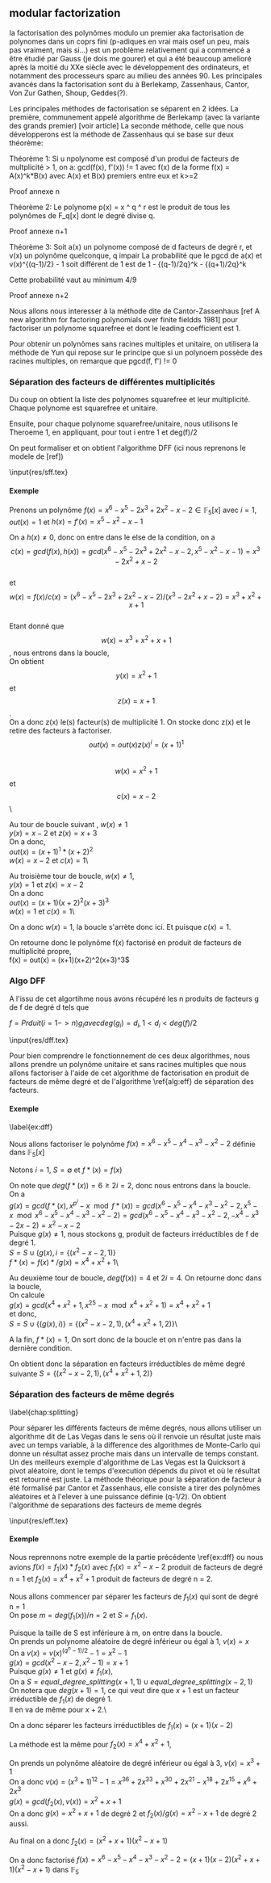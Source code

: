 ## modular factorization

la factorisation des polynômes modulo un premier aka factorisation de polynomes dans un coprs fini (p-adiques en vrai mais osef un peu, mais pas vraiment, mais si...)
est un problème relativement qui a commencé a être étudié par Gauss (je dois me gourer) et qui a été beaucoup amelioré après la moitié du XXe siècle avec le développement des ordinateurs,
et notamment des processeurs sparc au milieu des années 90. Les principales avancés dans la factorisation sont du à Berlekamp, Zassenhaus, Cantor, Von Zur Gathen, Shoup, Geddes(?).

Les principales méthodes de factorisation se séparent en 2 idées. La première, communement appelé algorithme de Berlekamp (avec la variante des grands premier) [voir article]
La seconde méthode, celle que nous développerons est la méthode de Zassenhaus qui se base sur deux théorème:

Théorème 1:
Si u npolynome est composé d'un produi de facteurs de multplicité > 1, on a:
gcd(f(x), f'(x)) != 1 avec f(x) de la forme f(x) = A(x)^k*B(x) avec A(x) et B(x) premiers entre eux et k>=2

Proof annexe n

Théorème 2:
Le polynome p(x) = x ^ q ^ r est le produit de tous les polynômes de F_q[x] dont le degré divise q.

Proof annexe n+1

Théorème 3:
Soit a(x) un polynome composé de d facteurs de degré r, et v(x) un polynôme quelconque, q impair
La probabilité que le pgcd de a(x) et v(x)^{(q-1)/2} - 1 soit différent de 1 est de 
1 - {(q-1)/2q}^k - {(q+1)/2q}^k

Cette probabilité vaut au minimum 4/9

Proof annexe n+2

Nous allons nous interesser à la méthode dite de Cantor-Zassenhaus [ref A new algorithm for factoring polynomials over finite fieldds 1981]
pour factoriser un polynome squarefree et dont le leading coefficient est 1.

Pour obtenir un polynômes sans racines multiples et unitaire, on utilisera la méthode de Yun qui repose sur le principe que
si un polynoem possède des racines multiples, on remarque que pgcd(f, f') != 0

### Séparation des facteurs de différentes multiplicités

Du coup on obtient la liste des polynomes squarefree et leur multiplicité. Chaque polynome est squarefree et unitaire.

Ensuite, pour chaque polynome squarefree/unitaire, nous utilisons le Theroeme 1, en appliquant, pour tout i entre 1 et deg(f)/2

On peut formaliser et on obtient l'algorithme DFF (ici nous reprenons le modele de [ref])

\input{res/sff.tex}

#### Exemple

Prenons un polynôme $f(x) = x^6 - x^5 - 2x^3 + 2x^2 - x - 2 \in \mathbb{F}_5[x]$
avec $i=1$, $out(x) = 1$ et $h(x) = f'(x) = x^5 - x^2 - x - 1$

On a $h(x) \neq 0$, donc on entre dans le else de la condition, on a \
$$c(x) = gcd(f(x), h(x)) = gcd(x^6 - x^5 - 2x^3 + 2x^2 - x - 2, x^5 - x^2 - x - 1) = x^3 - 2x^2 + x - 2$$ \
et \
$$w(x) = f(x) / c(x) = (x^6 - x^5 - 2x^3 + 2x^2 - x - 2)/(x^3 - 2x^2 + x - 2) = x^3 + x^2 + x + 1$$ \
Etant donné que $$w(x) = x^3 + x^2 + x + 1$$, nous entrons dans la boucle, \
On obtient $$y(x) = x^2 + 1$$ et $$z(x) = x + 1$$.\
On a donc z(x) le(s) facteur(s) de multiplicité 1. On stocke donc z(x) et le retire des facteurs à factoriser.\
$$out(x) = out(x)z(x)^i = (x + 1)^1$$\
$$w(x) = x^2 + 1$$ et $$c(x) = x - 2$$\

Au tour de boucle suivant , $w(x) \neq 1$ \
$y(x) = x - 2$ et $z(x) = x + 3$ \
On a donc,\
$out(x) = (x+1)^1*(x+2)^2$\
$w(x) = x - 2$ et $c(x) =1$\

Au troisième tour de boucle, $w(x) \neq 1$,\
$y(x) = 1$ et $z(x) = x - 2$\
On a donc\
$out(x) = (x+1)(x+2)^2(x+3)^3$\
$w(x) = 1$  et $c(x) = 1$\

On a donc $w(x) = 1$, la boucle s'arrète donc ici. Et puisque $c(x) = 1$.

On retourne donc le polynôme f(x) factorisé en produit de facteurs de multiplicité propre,\
f(x) = out(x) = (x+1)(x+2)^2(x+3)^3$


### Algo DFF

A l'issu de cet algortihme nous avons récupéré les n produits de facteurs g de f de degré d tels que 

$f = Prduit (i = 1 -> n) g_i avec deg(g_i) = d_i, 1 < d_i < deg(f)/2$

\input{res/dff.tex}

Pour bien comprendre le fonctionnement de ces deux algorithmes, nous allons prendre un polynôme unitaire et sans racines
multiples que nous allons factoriser à l'aide de cet algorithme de factorisation en produit de facteurs de même degré
et de l'algorithme  \ref{alg:eff} de séparation des facteurs.

#### Exemple
\label{ex:dff}

Nous allons factoriser le polynôme $f(x) = x^6-x^5-x^4-x^3-x^2-2$ définie dans $\mathbb{F}_5[x]$

Notons $i =1$, $S = \emptyset$ et $f*(x)=f(x)$

On note que $deg(f*(x)) = 6 \geq 2i = 2$, donc nous entrons dans la boucle.\
On a\
$g(x) = gcd(f*(x), x^{p^i} - x \mod f*(x)) = gcd(x^6-x^5-x^4-x^3-x^2-2, x^5-x \mod x^6-x^5-x^4-x^3-x^2-2) = gcd(x^6-x^5-x^4-x^3-x^2-2, -x^4-x^3-2x-2) = x^2-x-2$\
Puisque $g(x) \neq 1$, nous stockons g, produit de facteurs irréductibles de f de degré 1.\
$S = S \cup {(g(x), i} = \{(x^2-x-2, 1)\}$\
$f*(x)=f(x)*/g(x) = x^4+x^2+1$\

Au deuxième tour de boucle, $deg(f(x)) = 4$ et $2i = 4$. On retourne donc dans la boucle,\
On calcule\
$g(x) = gcd(x^4+x^2+1, x^25-x \mod x^4+x^2+1) = x^4+x^2+1$\
et donc, \
$S = S \cup \{(g(x), i)\} = \{(x^2-x-2, 1), (x^4+x^2+1, 2)\}$\

A la fin, $f*(x) = 1$, On sort donc de la boucle et on n'entre pas dans la dernière condition.

On obtient donc la séparation en facteurs irréductibles de même degré suivante $S = \{(x^2-x-2, 1), (x^4+x^2+1, 2)\}$


### Séparation des facteurs de même degrés
\label{chap:splitting}

Pour séparer les différents facteurs de même degrés, nous allons utiliser un algorithme dit de Las Vegas dans le sens où il renvoie un résultat juste mais avec un temps
variable, à la difference des algorithmes de Monte-Carlo qui donne un résultat assez proche mais dans un intervalle de temps constant.
Un des meilleurs exemple d'algorithme de Las Vegas est la Quicksort à pivot aléatoire, dont le temps d'execution dépends du pivot et où le résultat est retourné est juste.
La méthode théorique pour la séparation de facteur à été formalisé par Cantor et Zassenhaus, elle consiste a tirer des polynômes aléatoires et à l'elever à une puissance
définie (q-1/2). On obtient l'algorithme de separations des facteurs de meme degrés

\input{res/eff.tex}

#### Exemple

Nous reprennons notre exemple de la partie précédente \ref{ex:dff} ou nous avions
$f(x) = f_1(x)*f_2(x)$ avec $f_1(x) = x^2-x-2$ produit de facteurs de degré n = 1
et $f_2(x) = x^4+x^2+1$ produit de facteurs de degré n = 2.

Nous allons commencer par séparer les facteurs de $f_1(x)$ qui sont de degré n = 1\
On pose $m = deg(f_1(x))/n = 2$ et $S = {f_1(x)}$.

Puisque la taille de S est inférieure à m, on entre dans la boucle.\
On prends un polynome aléatoire de degré inférieur ou égal à 1, $v(x) = x$\
On a $v(x) = v(x)^{(q^n-1)/2}-1 = x^2 - 1$\
$g(x) = gcd(x^2-x-2, x^2-1) = x+1$\
Puisque $g(x) \neq 1$ et $g(x) \neq f_1(x)$,\
On a $S = equal\_degree\_splitting(x+1, 1) \cup equal\_degree\_splitting(x-2, 1)$\
On notera que $deg(x+1) = 1$, ce qui veut dire que $x+1$ est un facteur irréductible de $f_1(x)$ de degré 1.\
Il en va de même pour $x+2$.\

On a donc séparer les facteurs irréductibles de $f_1(x) = (x+1)(x-2)$

La méthode est la même pour $f_2(x) = x^4+x^2+1$,

On prends un polynôme aléatoire de degré inférieur ou égal à 3, $v(x) = x^3 + 1$\
On a donc $v(x) = (x^3+1)^12-1 = x^36+2x^33+x^30+2x^21-x^18+2x^15+x^6+2x^3$\
$g(x) = gcd(f_2(x), v(x)) = x^2+x+1$\
On a donc $g(x)=x^2+x+1$ de degré 2 et $f_2(x)/g(x) = x^2-x+1$ de degré 2 aussi.

Au final on a donc $f_2(x)=(x^2+x+1)(x^2-x+1)$

On a donc factorisé $f(x)=x^6-x^5-x^4-x^3-x^2-2 = (x+1)(x-2)(x^2+x+1)(x^2-x+1)$ dans $\mathbb{F}_5$
